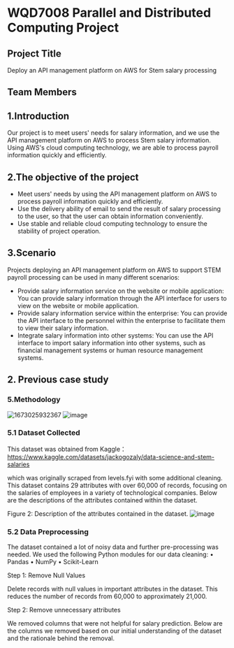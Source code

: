 # WQD7008 Parallel and Distributed Computing Project 
## Project Title  
Deploy an API management platform on AWS for Stem salary processing
## Team Members
## 1.Introduction
Our project is to meet users' needs for salary information, and we use the API management platform on AWS to process Stem salary information. Using AWS's cloud computing technology, we are able to process payroll information quickly and efficiently.
## 2.The objective of the project
+	Meet users' needs by using the API management platform on AWS to process payroll information quickly and efficiently.
+	Use the delivery ability of email to send the result of salary processing to the user, so that the user can obtain information conveniently.
+ Use stable and reliable cloud computing technology to ensure the stability of project operation.
## 3.Scenario
Projects deploying an API management platform on AWS to support STEM payroll processing can be used in many different scenarios:
+ Provide salary information service on the website or mobile application: You can provide salary information through the API interface for users to view on the website or mobile application.
+	Provide salary information service within the enterprise: You can provide the API interface to the personnel within the enterprise to facilitate them to view their salary information.
+	Integrate salary information into other systems: You can use the API interface to import salary information into other systems, such as financial management systems or human resource management systems.
## 2. Previous case study
### 5.Methodology
![1673025932367](https://user-images.githubusercontent.com/102680739/211156266-cbecc503-5268-4194-9303-2bbf4021eee5.png)
![image](https://user-images.githubusercontent.com/102680739/211156273-aa60eeff-eb61-4d95-be0f-669f892bd618.png)
### 5.1 Dataset Collected
This dataset was obtained from Kaggle：https://www.kaggle.com/datasets/jackogozaly/data-science-and-stem-salaries

which was originally scraped from levels.fyi with some additional cleaning. This dataset contains 29 attributes with over 60,000 of records, focusing on the salaries of employees in a variety of technological companies. Below are the descriptions of the attributes contained within the dataset.

Figure 2: Description of the attributes contained in the dataset.
![image](https://user-images.githubusercontent.com/102680739/211156539-639d6dcb-6b58-44b0-b5a3-2b028faa866f.png)
### 5.2 Data Preprocessing
The dataset contained a lot of noisy data and further pre-processing was needed. We used the following Python modules for our data cleaning:
•	Pandas
•	NumPy
•	Scikit-Learn

Step 1: Remove Null Values

Delete records with null values in important attributes in the dataset. This reduces the number of records from 60,000 to approximately 21,000.

Step 2: Remove unnecessary attributes

We removed columns that were not helpful for salary prediction. Below are the columns we removed based on our initial understanding of the dataset and the rationale behind the removal.

